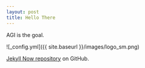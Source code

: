 ```yaml
---
layout: post
title: Hello There
---
```


AGI is the goal.

![_config.yml]({{ site.baseurl }}/images/logo_sm.png)

[Jekyll Now repository](https://github.com/barryclark/jekyll-now) on GitHub.
